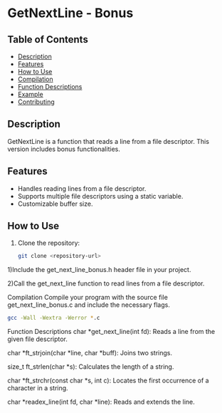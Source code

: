 # GetNextLine - Bonus

## Table of Contents
- [Description](#description)
- [Features](#features)
- [How to Use](#how-to-use)
- [Compilation](#compilation)
- [Function Descriptions](#function-descriptions)
- [Example](#example)
- [Contributing](#contributing)

## Description
GetNextLine is a function that reads a line from a file descriptor.
This version includes bonus functionalities.

## Features
- Handles reading lines from a file descriptor.
- Supports multiple file descriptors using a static variable.
- Customizable buffer size.

## How to Use
1. Clone the repository:
   ```bash
   git clone <repository-url>
   ```
1)Include the get_next_line_bonus.h header file in your project.

2)Call the get_next_line function to read lines from a file descriptor.

Compilation
Compile your program with the source file get_next_line_bonus.c and include the necessary flags.
```bash
gcc -Wall -Wextra -Werror *.c
```
Function Descriptions
char *get_next_line(int fd): Reads a line from the given file descriptor.

char *ft_strjoin(char *line, char *buff): Joins two strings.

size_t ft_strlen(char *s): Calculates the length of a string.

char *ft_strchr(const char *s, int c): Locates the first occurrence of a character in a string.

char *readex_line(int fd, char *line): Reads and extends the line.
